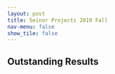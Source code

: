 ```yaml
---
layout: post
title: Seinor Projects 2019 Fall
nav-menu: false
show_tile: false
---
```


## Outstanding Results

<div id="contents">

<script>
// https://stackoverflow.com/questions/610406/javascript-equivalent-to-printf-string-format
// First, checks if it isn't implemented yet.
if (!String.prototype.format) {
  String.prototype.format = function() {
    var args = arguments;
    return this.replace(/{(\d+)}/g, function(match, number) { 
      return typeof args[number] != 'undefined'
        ? args[number]
        : match
      ;
    });
  };
}

function dynamicallyLoadScript(url) {
    var script = document.createElement("script");  // create a script DOM node
    script.src = url;  // set its src to the provided URL

    document.head.appendChild(script);  // add it to the end of the head section of the page (could change 'head' to 'body' to add it to the end of the body section instead)
}

dynamicallyLoadScript('../seniorprojs.js');

window.onload = function () {
	var projs = seniorprojs;
	var contents_code = '';
	for(var i = 0; i < projs.length; i++) 
	{
		var proj = projs[i];
		var show = false;

		if(proj.year==2019 && proj.season=='fall')
			show = true;

		if(show)
		{
			contents_code += '<br id="{0}"/><br/>'.format(proj.id);
			contents_code += '<div class="row">'.format(proj.title);
			contents_code += '<div class="6u 12u$(small)">';
			contents_code += '<div id="iframe_container"> <div id="iframe">';
			contents_code += '{0}'.format(proj.video_iframe);;
			contents_code += '</div></div>';
			contents_code += '</div>';
			contents_code += '<div class="6u 12u$(small)">';
			contents_code += '<b>{0}</b><br/>'.format(proj.title);
			contents_code += '주제: {0}<br/>'.format(proj.topic);
			contents_code += '팀원: {0}<br/>'.format(proj.authors);
			contents_code += '</div>';
			contents_code += '</div>';
		}
	}

	var contents = document.getElementById("contents");
	contents.innerHTML = contents_code;
}


</script>

</div>

<!--#### Team3 - Seinor Projects 2019 Fall-->
<!--Topic: Unreal Engine 4 환경에서 Phase Functioned Neural Network 기술을 이용한 게임 제작  -->
<!--Members: 이상옥 구교민 유지원-->

<!--<div class="6u 12u$(small)">-->
<!--<div id="iframe_container"> <div id="iframe">-->
<!--<iframe width="791" height="445" src="https://www.youtube.com/embed/3tzndxUZ1RI" frameborder="0" allow="accelerometer; autoplay; encrypted-media; gyroscope; picture-in-picture" allowfullscreen></iframe>-->
<!--</div></div>  -->
<!--</div>-->

